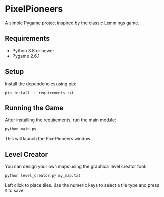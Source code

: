 # PixelPioneers

A simple Pygame project inspired by the classic Lemmings game.

## Requirements

- Python 3.8 or newer
- Pygame 2.6.1

## Setup

Install the dependencies using pip:

```bash
pip install -r requirements.txt
```

## Running the Game

After installing the requirements, run the main module:

```bash
python main.py
```

This will launch the PixelPioneers window.

## Level Creator

You can design your own maps using the graphical level creator tool:

```bash
python level_creator.py my_map.txt
```

Left click to place tiles. Use the numeric keys to select a tile type and
press `S` to save.

